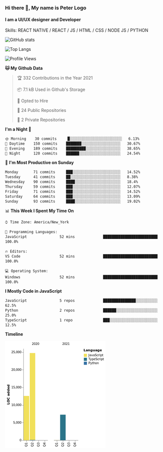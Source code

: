 ### Hi there 👋, My name is Peter Logo
#### I am a UI/UX designer and Developer
Skills: REACT NATIVE / REACT / JS / HTML / CSS / NODE JS / PYTHON

![GitHub stats](https://github-readme-stats.vercel.app/api?username=peterlogo&show_icons=true&count_private=true&theme=dark)

![Top Langs](https://github-readme-stats.vercel.app/api/top-langs/?username=peterlogo&theme=dark&layout=compact&langs_count=8)

<!--START_SECTION:waka-->
![Profile Views](http://img.shields.io/badge/Profile%20Views-0-blue)

**🐱 My Github Data** 

> 🏆 332 Contributions in the Year 2021
 > 
> 📦 7.1 kB Used in Github's Storage 
 > 
> 💼 Opted to Hire
 > 
> 📜 24 Public Repositories 
 > 
> 🔑 2 Private Repositories  
 > 
**I'm a Night 🦉** 

```text
🌞 Morning    30 commits     █░░░░░░░░░░░░░░░░░░░░░░░░   6.13% 
🌆 Daytime    150 commits    ███████░░░░░░░░░░░░░░░░░░   30.67% 
🌃 Evening    189 commits    █████████░░░░░░░░░░░░░░░░   38.65% 
🌙 Night      120 commits    ██████░░░░░░░░░░░░░░░░░░░   24.54%

```
📅 **I'm Most Productive on Sunday** 

```text
Monday       71 commits     ███░░░░░░░░░░░░░░░░░░░░░░   14.52% 
Tuesday      41 commits     ██░░░░░░░░░░░░░░░░░░░░░░░   8.38% 
Wednesday    90 commits     ████░░░░░░░░░░░░░░░░░░░░░   18.4% 
Thursday     59 commits     ███░░░░░░░░░░░░░░░░░░░░░░   12.07% 
Friday       71 commits     ███░░░░░░░░░░░░░░░░░░░░░░   14.52% 
Saturday     64 commits     ███░░░░░░░░░░░░░░░░░░░░░░   13.09% 
Sunday       93 commits     ████░░░░░░░░░░░░░░░░░░░░░   19.02%

```


📊 **This Week I Spent My Time On** 

```text
⌚︎ Time Zone: America/New_York

💬 Programming Languages: 
JavaScript               52 mins             █████████████████████████   100.0%

🔥 Editors: 
VS Code                  52 mins             █████████████████████████   100.0%

💻 Operating System: 
Windows                  52 mins             █████████████████████████   100.0%

```

**I Mostly Code in JavaScript** 

```text
JavaScript               5 repos             ███████████████░░░░░░░░░░   62.5% 
Python                   2 repos             ██████░░░░░░░░░░░░░░░░░░░   25.0% 
TypeScript               1 repo              ███░░░░░░░░░░░░░░░░░░░░░░   12.5%

```


**Timeline**

![Chart not found](https://raw.githubusercontent.com/peterlogo/peterlogo/main/charts/bar_graph.png) 


<!--END_SECTION:waka-->


